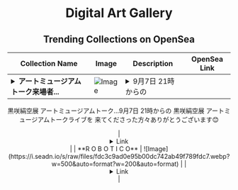 <div align="center">

# Digital Art Gallery

## Trending Collections on OpenSea

| Collection Name                       | Image                                                                                     | Description                       | OpenSea Link                                                                                          |
|---------------------------------------|-------------------------------------------------------------------------------------------|-----------------------------------|--------------------------------------------------------------------------------------------------------|
| **<details><summary>アートミュージアムトーク来場者...</summary>アートミュージアムトーク来場者特典</details>** | ![Image](https://i.seadn.io/s/raw/files/4ac9d0c913e9c79937bf286968421a70.png?w=500&auto=format?w=200&auto=format) | <details><summary>9月7日 21時からの
黒咲絹空展 アートミュージアムトーク...</summary>9月7日 21時からの
黒咲絹空展 アートミュージアムトークライブを
来てくださった方々ありがとうございます😊

</details> | <details><summary>Link</summary>[アートミュージアムトーク来場者特典](https://opensea.io/collection/a-tomiyu-ziamuto-kulai-chang-zhe-te-dian)</details> |
| **R O B O T I C O** | ![Image](https://i.seadn.io/s/raw/files/fdc3c9ad0e95b00dc742ab49f789fdc7.webp?w=500&auto=format?w=200&auto=format) |  | <details><summary>Link</summary>[R O B O T I C O](https://opensea.io/collection/r-o-b-o-t-i-c-o-35)</details> |

</div>